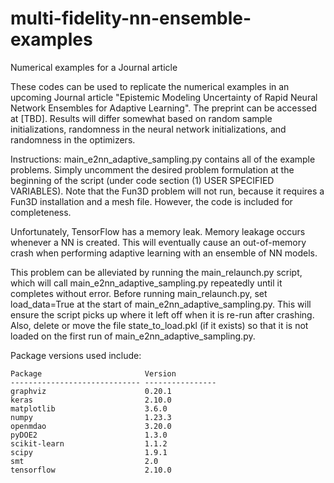# multi-fidelity-nn-ensemble-examples
Numerical examples for a Journal article

These codes can be used to replicate the numerical examples in an upcoming Journal article "Epistemic Modeling Uncertainty of Rapid Neural Network Ensembles for Adaptive Learning". The preprint can be accessed at [TBD]. Results will differ somewhat based on random sample initializations, randomness in the neural network initializations, and randomness in the optimizers. 

Instructions:
main_e2nn_adaptive_sampling.py contains all of the example problems. Simply uncomment the desired problem formulation at the beginning of the script (under code section (1) USER SPECIFIED VARIABLES). Note that the Fun3D problem will not run, because it requires a Fun3D installation and a mesh file. However, the code is included for completeness.

Unfortunately, TensorFlow has a memory leak. Memory leakage occurs whenever a NN is created. This will eventually cause an out-of-memory crash when performing adaptive learning with an ensemble of NN models. 

This problem can be alleviated by running the main_relaunch.py script, which will call main_e2nn_adaptive_sampling.py repeatedly until it completes without error. Before running main_relaunch.py, set load_data=True at the start of main_e2nn_adaptive_sampling.py. This will ensure the script picks up where it left off when it is re-run after crashing. Also, delete or move the file state_to_load.pkl (if it exists) so that it is not loaded on the first run of main_e2nn_adaptive_sampling.py. 


Package versions used include:
```
Package                       Version          
----------------------------- ---------------- 
graphviz                      0.20.1  
keras                         2.10.0  
matplotlib                    3.6.0  
numpy                         1.23.3  
openmdao                      3.20.0  
pyDOE2                        1.3.0  
scikit-learn                  1.1.2  
scipy                         1.9.1  
smt                           2.0  
tensorflow                    2.10.0  
```
